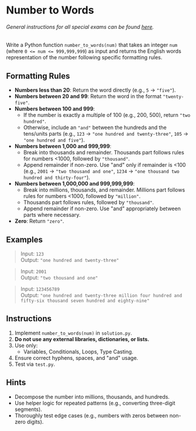 # Number to Words

###### General instructions for all special exams can be found [here](../special-exam.md).

Write a Python function `number_to_words(num)` that takes an integer `num` (where `0 <= num <= 999,999,999`) as input and returns the English words representation of the number following specific formatting rules.

## Formatting Rules

- **Numbers less than 20**: Return the word directly (e.g., `5` → `"five"`).
- **Numbers between 20 and 99**: Return the word in the format `"twenty-five"`.
- **Numbers between 100 and 999**:
  - If the number is exactly a multiple of 100 (e.g., 200, 500), return `"two hundred"`.
  - Otherwise, include an `"and"` between the hundreds and the tens/units parts (e.g., `123` → `"one hundred and twenty-three"`, `105` → `"one hundred and five"`).
- **Numbers between 1,000 and 999,999**:
  - Break into thousands and remainder. Thousands part follows rules for numbers <1000, followed by `"thousand"`.
  - Append remainder if non-zero. Use "and" only if remainder is <100 (e.g., `2001` → `"two thousand and one"`, `1234` → `"one thousand two hundred and thirty-four"`).
- **Numbers between 1,000,000 and 999,999,999**:
  - Break into millions, thousands, and remainder. Millions part follows rules for numbers <1000, followed by `"million"`.
  - Thousands part follows rules, followed by `"thousand"`.
  - Append remainder if non-zero. Use "and" appropriately between parts where necessary.
- **Zero**: Return `"zero"`.

## Examples

> Input: `123`  
> Output: `"one hundred and twenty-three"`

> Input: `2001`  
> Output: `"two thousand and one"`

> Input: `123456789`  
> Output: `"one hundred and twenty-three million four hundred and fifty-six thousand seven hundred and eighty-nine"`

## Instructions

1. Implement `number_to_words(num)` in `solution.py`.
2. **Do not use any external libraries, dictionaries, or lists.**
3. Use only:
   - Variables, Conditionals, Loops, Type Casting.
4. Ensure correct hyphens, spaces, and "and" usage.
5. Test via `test.py`.

## Hints

- Decompose the number into millions, thousands, and hundreds.
- Use helper logic for repeated patterns (e.g., converting three-digit segments).
- Thoroughly test edge cases (e.g., numbers with zeros between non-zero digits).
